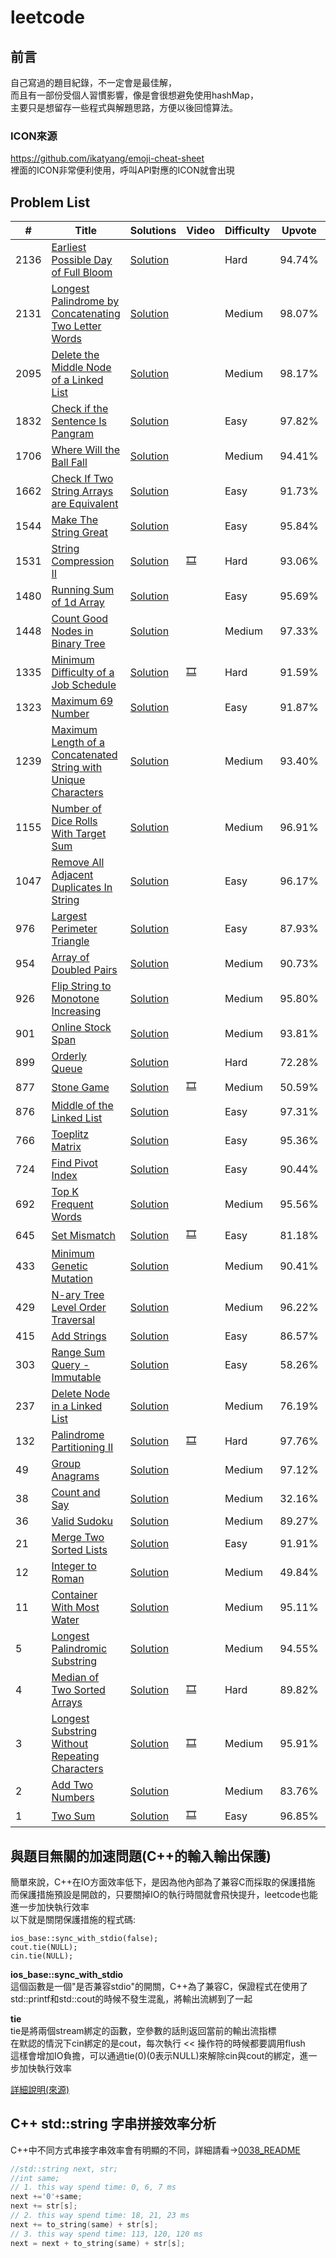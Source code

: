# leetcode

## 前言

自己寫過的題目紀錄，不一定會是最佳解，<br>
而且有一部份受個人習慣影響，像是會很想避免使用hashMap，<br>
主要只是想留存一些程式與解題思路，方便以後回憶算法。<br>

### ICON來源
https://github.com/ikatyang/emoji-cheat-sheet
<br>裡面的ICON非常便利使用，呼叫API對應的ICON就會出現

## Problem List

|  #  |      Title     |   Solutions   | Video  | Difficulty  | Upvote  | Tag                  
|-----|----------------|---------------|--------|-------------|---------|-------------
|2136|[Earliest Possible Day of Full Bloom](https://leetcode.com/problems/earliest-possible-day-of-full-bloom/)|[Solution](./algorithms/cpp/2136/)||Hard|94.74%|
|2131|[Longest Palindrome by Concatenating Two Letter Words](https://leetcode.com/problems/longest-palindrome-by-concatenating-two-letter-words/)|[Solution](./algorithms/cpp/2131/)||Medium|98.07%|
|2095|[Delete the Middle Node of a Linked List](https://leetcode.com/problems/delete-the-middle-node-of-a-linked-list/)|[Solution](./algorithms/cpp/2095/)||Medium|98.17%|LinkList
|1832|[Check if the Sentence Is Pangram](https://leetcode.com/problems/check-if-the-sentence-is-pangram/)|[Solution](./algorithms/cpp/1832/)||Easy|97.82%|
|1706|[Where Will the Ball Fall](https://leetcode.com/problems/where-will-the-ball-fall/)|[Solution](./algorithms/cpp/1706/)||Medium|94.41%|
|1662|[Check If Two String Arrays are Equivalent](https://leetcode.com/problems/check-if-two-string-arrays-are-equivalent/)|[Solution](./algorithms/cpp/1662/)||Easy|91.73%|
|1544|[Make The String Great](https://leetcode.com/problems/make-the-string-great/description/)|[Solution](./algorithms/cpp/1544/)||Easy|95.84%|
|1531|[String Compression II](https://leetcode.com/problems/string-compression-ii/)|[Solution](./algorithms/cpp/1531/)|[:film_strip:](https://www.youtube.com/watch?v=UIK00l_AiPQ)|Hard|93.06%|DP
|1480|[Running Sum of 1d Array](https://leetcode.com/problems/running-sum-of-1d-array)|[Solution](./algorithms/cpp/1480/)||Easy|95.69%|
|1448|[Count Good Nodes in Binary Tree](https://leetcode.com/problems/count-good-nodes-in-binary-tree/)|[Solution](./algorithms/cpp/1448/)||Medium|97.33%|Tree
|1335|[Minimum Difficulty of a Job Schedule](https://leetcode.com/problems/minimum-difficulty-of-a-job-schedule/)|[Solution](./algorithms/cpp/1335/)|[:film_strip:](https://www.youtube.com/watch?v=eRBpfoWujQM)|Hard|91.59%|DP
|1323|[Maximum 69 Number](https://leetcode.com/problems/maximum-69-number/)|[Solution](./algorithms/cpp/1323/)||Easy|91.87%|
|1239|[Maximum Length of a Concatenated String with Unique Characters](https://leetcode.com/problems/maximum-length-of-a-concatenated-string-with-unique-characters/)|[Solution](./algorithms/cpp/1239/)||Medium|93.40%|DFS
|1155|[Number of Dice Rolls With Target Sum](https://leetcode.com/problems/number-of-dice-rolls-with-target-sum/)|[Solution](./algorithms/cpp/1155/)||Medium|96.91%|DP
|1047|[Remove All Adjacent Duplicates In String](https://leetcode.com/problems/remove-all-adjacent-duplicates-in-string/description/)|[Solution](./algorithms/cpp/1047/)||Easy|96.17%|Stack
|976|[Largest Perimeter Triangle](https://leetcode.com/problems/largest-perimeter-triangle/)|[Solution](./algorithms/cpp/0976/)||Easy|87.93%|
|954|[Array of Doubled Pairs](https://leetcode.com/problems/array-of-doubled-pairs/)|[Solution](./algorithms/cpp/0954/)||Medium|90.73%|HashMap
|926|[Flip String to Monotone Increasing](https://leetcode.com/problems/flip-string-to-monotone-increasing/)|[Solution](./algorithms/cpp/0926/)||Medium|95.80%|DP
|901|[Online Stock Span](https://leetcode.com/problems/online-stock-span/description/)|[Solution](./algorithms/cpp/0901/)||Medium|93.81%|Stack
|899|[Orderly Queue](https://leetcode.com/problems/orderly-queue/)|[Solution](./algorithms/cpp/0899/)||Hard|72.28%|
|877|[Stone Game](https://leetcode.com/problems/stone-game/)|[Solution](./algorithms/cpp/0877/)|[:film_strip:](https://www.youtube.com/watch?v=WxpIHvsu1RI)|Medium|50.59%|DP
|876|[Middle of the Linked List](https://leetcode.com/problems/middle-of-the-linked-list/)|[Solution](./algorithms/cpp/0876/)||Easy|97.31%|LinkList
|766|[Toeplitz Matrix](https://leetcode.com/problems/toeplitz-matrix/)|[Solution](./algorithms/cpp/0766/)||Easy|95.36%|
|724|[Find Pivot Index](https://leetcode.com/problems/find-pivot-index/)|[Solution](./algorithms/cpp/0724/)||Easy|90.44%|Integral Image
|692|[Top K Frequent Words](https://leetcode.com/problems/top-k-frequent-words/)|[Solution](./algorithms/cpp/0692/)||Medium|95.56%|HashMap
|645|[Set Mismatch](https://leetcode.com/problems/set-mismatch/)|[Solution](./algorithms/cpp/0645/)|[:film_strip:](https://www.youtube.com/watch?v=AK6hOsLqn1I)|Easy|81.18%|
|433|[Minimum Genetic Mutation](https://leetcode.com/problems/minimum-genetic-mutation/)|[Solution](./algorithms/cpp/0433/)||Medium|90.41%|BFS
|429|[N-ary Tree Level Order Traversal](https://leetcode.com/problems/n-ary-tree-level-order-traversal/)|[Solution](./algorithms/cpp/0429/)||Medium|96.22%|Tree
|415|[Add Strings](https://leetcode.com/problems/add-strings/)|[Solution](./algorithms/cpp/0415/)||Easy|86.57%|
|303|[Range Sum Query - Immutable](https://leetcode.com/problems/range-sum-query-immutable/)|[Solution](./algorithms/cpp/0303/)||Easy|58.26%|Integral Image
|237|[Delete Node in a Linked List](https://leetcode.com/problems/delete-node-in-a-linked-list/)|[Solution](./algorithms/cpp/0237/)||Medium|76.19%|LinkList
|132|[Palindrome Partitioning II](https://leetcode.com/problems/palindrome-partitioning-ii/)|[Solution](./algorithms/cpp/0132/)|[:film_strip:](https://www.youtube.com/watch?v=lDYIvtBVmgo)|Hard|97.76%|DP
|49|[Group Anagrams](https://leetcode.com/problems/group-anagrams/)|[Solution](./algorithms/cpp/0049/)||Medium|97.12%|
|38|[Count and Say](https://leetcode.com/problems/count-and-say/)|[Solution](./algorithms/cpp/0038/)||Medium|32.16%|
|36|[Valid Sudoku](https://leetcode.com/problems/valid-sudoku/)|[Solution](./algorithms/cpp/0036/)||Medium|89.27%|
|21|[Merge Two Sorted Lists](https://leetcode.com/problems/merge-two-sorted-lists/)|[Solution](./algorithms/cpp/0021/)||Easy|91.91%|LinkList
|12|[Integer to Roman](https://leetcode.com/problems/integer-to-roman/)|[Solution](./algorithms/cpp/0012/)||Medium|49.84%|
|11|[Container With Most Water](https://leetcode.com/problems/container-with-most-water/)|[Solution](./algorithms/cpp/0011/)||Medium|95.11%|
|5|[Longest Palindromic Substring](https://leetcode.com/problems/longest-palindromic-substring/)|[Solution](./algorithms/cpp/0005/)||Medium|94.55%|DP
|4|[Median of Two Sorted Arrays](https://leetcode.com/problems/median-of-two-sorted-arrays/)|[Solution](./algorithms/cpp/0004/)|[:film_strip:](https://www.youtube.com/watch?v=LPFhl65R7ww)|Hard|89.82%|Divide and Conquer
|3|[Longest Substring Without Repeating Characters](https://leetcode.com/problems/longest-substring-without-repeating-characters/)|[Solution](./algorithms/cpp/0003/)|[:film_strip:](https://www.youtube.com/watch?v=3IETreEybaA)|Medium|95.91%|HashMap, Sliding Window
|2|[Add Two Numbers](https://leetcode.com/problems/add-two-numbers/)|[Solution](./algorithms/cpp/0002/)||Medium|83.76%|LinkList
|1|[Two Sum](https://leetcode.com/problems/two-sum/)|[Solution](./algorithms/cpp/0001/)|[:film_strip:](https://www.youtube.com/watch?v=kPXOr6pW8KM)|Easy|96.85%|HashMap

## 與題目無關的加速問題(C++的輸入輸出保護)

簡單來說，C++在IO方面效率低下，是因為他內部為了兼容C而採取的保護措施<br>
而保護措施預設是開啟的，只要關掉IO的執行時間就會飛快提升，leetcode也能進一步加快執行效率<br>
以下就是關閉保護措施的程式碼:<br>

```
ios_base::sync_with_stdio(false);
cout.tie(NULL);
cin.tie(NULL);
```

**ios_base::sync_with_stdio**<br>
這個函數是一個"是否兼容stdio"的開關，C++為了兼容C，保證程式在使用了std::printf和std::cout的時候不發生混亂，將輸出流綁到了一起<br>

**tie**<br>
tie是將兩個stream綁定的函數，空參數的話則返回當前的輸出流指標<br>
在默認的情況下cin綁定的是cout，每次執行 << 操作符的時候都要調用flush<br>
這樣會增加IO負擔，可以通過tie(0)(0表示NULL)來解除cin與cout的綁定，進一步加快執行效率<br>

[詳細說明(來源)](https://www.hankcs.com/program/cpp/cin-tie-with-sync_with_stdio-acceleration-input-and-output.html)


## C++ std::string 字串拼接效率分析

C++中不同方式串接字串效率會有明顯的不同，詳細請看->[0038_README](./algorithms/cpp/0038/README.md)

``` C++
//std::string next, str;
//int same;
// 1. this way spend time: 0, 6, 7 ms
next +='0'+same;
next += str[s];
// 2. this way spend time: 18, 21, 23 ms
next += to_string(same) + str[s];
// 3. this way spend time: 113, 120, 120 ms
next = next + to_string(same) + str[s];
```


